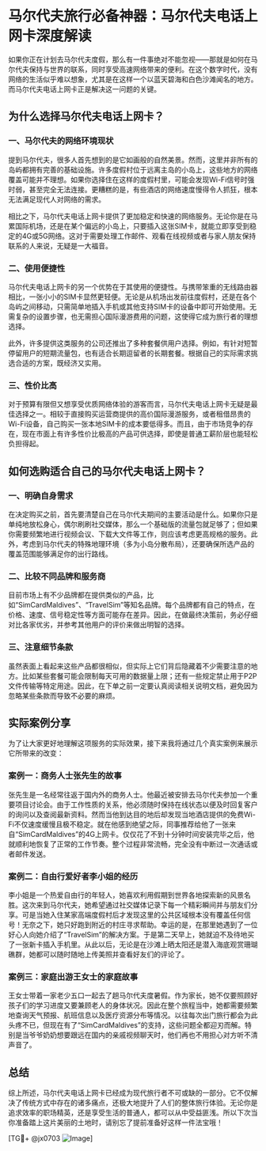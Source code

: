 # 马尔代夫旅行必备神器：马尔代夫电话上网卡深度解读

如果你正在计划去马尔代夫度假，那么有一件事绝对不能忽视——那就是如何在马尔代夫保持与世界的联系，同时享受高速网络带来的便利。在这个数字时代，没有网络的生活似乎难以想象，尤其是在这样一个以蓝天碧海和白色沙滩闻名的地方。而马尔代夫电话上网卡正是解决这一问题的关键。

## 为什么选择马尔代夫电话上网卡？

### 一、马尔代夫的网络环境现状

提到马尔代夫，很多人首先想到的是它如画般的自然美景。然而，这里并非所有的岛屿都拥有完善的基础设施。许多度假村位于远离主岛的小岛上，这些地方的网络覆盖可能并不理想。如果你选择住在这样的度假村里，可能会发现Wi-Fi信号时强时弱，甚至完全无法连接。更糟糕的是，有些酒店的网络速度慢得令人抓狂，根本无法满足现代人对网络的需求。

相比之下，马尔代夫电话上网卡提供了更加稳定和快速的网络服务。无论你是在马累国际机场，还是在某个偏远的小岛上，只要插入这张SIM卡，就能立即享受到稳定的4G或5G网络。这对于需要处理工作邮件、观看在线视频或者与家人朋友保持联系的人来说，无疑是一大福音。

### 二、使用便捷性

马尔代夫电话上网卡的另一个优势在于其使用的便捷性。与携带笨重的无线路由器相比，一张小小的SIM卡显然更轻便。无论是从机场出发前往度假村，还是在各个岛屿之间移动，只需简单地插入手机或其他支持SIM卡的设备中即可开始使用。无需复杂的设置步骤，也无需担心国际漫游费用的问题，这使得它成为旅行者的理想选择。

此外，许多提供这类服务的公司还推出了多种套餐供用户选择。例如，有针对短暂停留用户的短期流量包，也有适合长期逗留者的长期套餐。根据自己的实际需求挑选合适的方案，既经济又实用。

### 三、性价比高

对于预算有限但又想享受优质网络体验的游客而言，马尔代夫电话上网卡无疑是最佳选择之一。相较于直接购买运营商提供的高价国际漫游服务，或者租借昂贵的Wi-Fi设备，自己购买一张本地SIM卡的成本要低得多。而且，由于市场竞争的存在，现在市面上有许多性价比极高的产品可供选择，即使是普通工薪阶层也能轻松负担得起。

## 如何选购适合自己的马尔代夫电话上网卡？

### 一、明确自身需求

在决定购买之前，首先要清楚自己在马尔代夫期间的主要活动是什么。如果你只是单纯地放松身心，偶尔刷刷社交媒体，那么一个基础版的流量包就足够了；但如果你需要频繁地进行视频会议、下载大文件等工作，则应该考虑更高规格的服务。此外，考虑到马尔代夫的特殊地理环境（多为小岛分散布局），还要确保所选产品的覆盖范围能够满足你的出行路线。

### 二、比较不同品牌和服务商

目前市场上有不少品牌都在提供类似的产品，比如“SimCardMaldives”、“TravelSim”等知名品牌。每个品牌都有自己的特点，在价格、速度、信号稳定性等方面可能存在差异。因此，在做最终决策前，务必仔细对比各家优劣，并参考其他用户的评价来做出明智的选择。

### 三、注意细节条款

虽然表面上看起来这些产品都很相似，但实际上它们背后隐藏着不少需要注意的地方。比如某些套餐可能会限制每天可用的数据量上限；还有一些规定禁止用于P2P文件传输等特定用途。因此，在下单之前一定要认真阅读相关说明文档，避免因为忽略某些条款而导致不必要的麻烦。

## 实际案例分享

为了让大家更好地理解这项服务的实际效果，接下来我将通过几个真实案例来展示它所带来的改变：

### 案例一：商务人士张先生的故事

张先生是一名经常往返于国内外的商务人士。他最近被安排去马尔代夫参加一个重要项目讨论会。由于工作性质的关系，他必须随时保持在线状态以便及时回复客户的询问以及查阅最新资料。然而当他到达目的地后却发现当地酒店提供的免费Wi-Fi不仅速度缓慢且极不稳定。就在他感到绝望之际，同事推荐给他了一张来自“SimCardMaldives”的4G上网卡。仅仅花了不到十分钟时间安装完毕之后，他就顺利地恢复了正常的工作节奏。整个过程非常流畅，完全没有中断过一次通话或者邮件发送。

### 案例二：自由行爱好者李小姐的经历

李小姐是一个热爱自由行的年轻人，她喜欢利用假期到世界各地探索新的风景名胜。这次来到马尔代夫，她希望通过社交媒体记录下每一个精彩瞬间并与朋友们分享。可是当她入住某家高端度假村后才发现这里的公共区域根本没有覆盖任何信号！无奈之下，她只好跑到附近的村庄寻求帮助。幸运的是，在那里她遇到了一位好心人向她介绍了“TravelSim”的解决方案。于是第二天早上，她就迫不及待地买了一张新卡插入手机里。从此以后，无论是在沙滩上晒太阳还是潜入海底观赏珊瑚礁群，她都可以随时随地上传美照并查看好友们的评论了。

### 案例三：家庭出游王女士的家庭故事

王女士带着一家老少五口一起去了趟马尔代夫度暑假。作为家长，她不仅要照顾好孩子们的学习进度又要兼顾老人的身体状况。因此在整个旅程当中，她都需要频繁地查询天气预报、航班信息以及医疗资源分布等情况。以往每次出门旅行都会为此头疼不已，但现在有了“SimCardMaldives”的支持，这些问题全都迎刃而解。特别是当爷爷奶奶想要跟远在国内的亲戚视频聊天时，他们再也不用担心对方听不清声音了。

## 总结

综上所述，马尔代夫电话上网卡已经成为现代旅行者不可或缺的一部分。它不仅解决了传统方式中存在的诸多痛点，还极大地提升了人们的整体旅行体验。无论你是追求效率的职场精英，还是享受生活的普通人，都可以从中受益匪浅。所以下次当你准备踏上这片美丽的土地时，请别忘了提前准备好这样一件法宝哦！

[TG💪+ @jx0703 ![Image](https://github.com/user-attachments/assets/dbca1d08-cadb-493c-b0ec-ad6f7a83f270)]